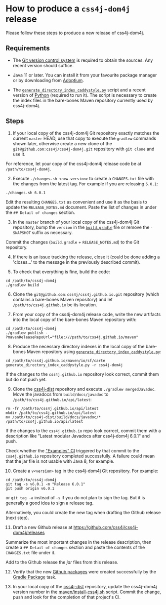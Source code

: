 # How to produce a `css4j-dom4j` release

Please follow these steps to produce a new release of css4j-dom4j.

## Requirements

- The [Git version control system](https://git-scm.com/downloads) is required to
obtain the sources. Any recent version should suffice.

- Java 11 or later. You can install it from your favourite package manager or by
downloading from [Adoptium](https://adoptium.net/).

- The [`generate_directory_index_caddystyle.py`](https://gist.github.com/carlosame/bd5b68c4eb8e0817d9beb1dcfb4de43d)
script and a recent version of [Python](https://www.python.org/) (required to
run it). The script is necessary to create the index files in the bare-bones
Maven repository currently used by css4j-dom4j.

## Steps

1) If your local copy of the css4j-dom4j Git repository exactly matches the current
`master` HEAD, use that copy to execute the `gradlew` commands shown later,
otherwise create a new clone of the `git@github.com:css4j/css4j-dom4j.git`
repository with `git clone` and use it.

For reference, let your copy of the css4j-dom4j release code be at
`/path/to/css4j-dom4j`.

2) Execute `./changes.sh <new-version>` to create a `CHANGES.txt` file with the
changes from the latest tag. For example if you are releasing `6.0.1`:

```shell
./changes.sh 6.0.1
```

Edit the resulting `CHANGES.txt` as convenient and use it as the basis to update
the `RELEASE_NOTES.md` document. Paste the list of changes in under the
`## Detail of changes` section.

3) In the `master` branch of your local copy of the css4j-dom4j Git repository,
bump the `version` in the [`build.gradle`](build.gradle) file or remove the
`-SNAPSHOT` suffix as necessary.

Commit the changes (`build.gradle` + `RELEASE_NOTES.md`) to the Git repository.

4) If there is an issue tracking the release, close it (could be done adding a
'closes...' to the message in the previously described commit).

5) To check that everything is fine, build the code:

```shell
cd /path/to/css4j-dom4j
./gradlew build
```

6) Clone the `git@github.com:css4j/css4j.github.io.git` repository (which
contains a bare-bones Maven repository) and let `/path/to/css4j.github.io` be
its location.

7) From your copy of the css4j-dom4j release code, write the new artifacts into
the local copy of the bare-bones Maven repository with:

```shell
cd /path/to/css4j-dom4j
./gradlew publish -PmavenReleaseRepoUrl="file:///path/to/css4j.github.io/maven"
```

8) Produce the necessary directory indexes in the local copy of the bare-bones
Maven repository using [`generate_directory_index_caddystyle.py`](https://gist.github.com/carlosame/bd5b68c4eb8e0817d9beb1dcfb4de43d):

```shell
cd /path/to/css4j.github.io/maven/io/sf/carte
generate_directory_index_caddystyle.py -r css4j-dom4j
```

If the changes to the `css4j.github.io` repository look correct, commit them but
do not push yet.

9) Clone the [css4j-dist](https://github.com/css4j/css4j-dist) repository and
execute `./gradlew mergedJavadoc`. Move the javadocs from `build/docs/javadoc`
to `/path/to/css4j.github.io/api/latest`:

```shell
rm -fr /path/to/css4j.github.io/api/latest
mkdir /path/to/css4j.github.io/api/latest
mv /path/to/css4j-dist/build/docs/javadoc/* /path/to/css4j.github.io/api/latest
```

If the changes to the `css4j.github.io` repo look correct, commit them with a
description like "Latest modular Javadocs after css4j-dom4j 6.0.1" and push.

Check whether the ["Examples" CI](https://github.com/css4j/css4j.github.io/actions/workflows/examples.yml)
triggered by that commit to the `css4j.github.io` repository completed
successfully. A failure could mean that the jar file is not usable with Java 8,
for example.

10) Create a `v<version>` tag in the css4j-dom4j Git repository. For example:

```shell
cd /path/to/css4j-dom4j
git tag -s v6.0.1 -m "Release 6.0.1"
git push origin v6.0.1
```

or `git tag -a` instead of `-s` if you do not plan to sign the tag. But it is
generally a good idea to sign a release tag.

Alternatively, you could create the new tag when drafting the Github release
(next step).

11) Draft a new Github release at https://github.com/css4j/css4j-dom4j/releases

Summarize the most important changes in the release description, then create a
`## Detail of changes` section and paste the contents of the `CHANGES.txt` file
under it.

Add to the Github release the _jar_ files from this release.

12) Verify that the new [Github packages](https://github.com/orgs/css4j/packages?repo_name=css4j-dom4j)
were created successfully by the [Gradle Package](https://github.com/css4j/css4j-dom4j/actions/workflows/gradle-publish.yml)
task.

13) In your local copy of the [css4j-dist](https://github.com/css4j/css4j-dist)
repository, update the css4j-dom4j version number in the
[maven/install-css4j.sh](https://github.com/css4j/css4j-dist/blob/master/maven/install-css4j.sh)
script. Commit the change, push and look for the completion of that project's
CI.
